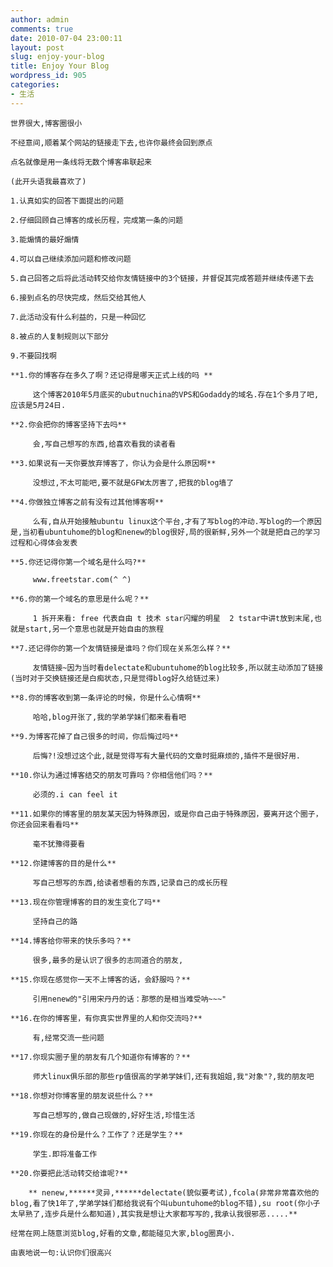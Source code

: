 ```yaml
---
author: admin
comments: true
date: 2010-07-04 23:00:11
layout: post
slug: enjoy-your-blog
title: Enjoy Your Blog
wordpress_id: 905
categories:
- 生活
---
```


	世界很大,博客圈很小

	不经意间,顺着某个网站的链接走下去,也许你最终会回到原点

	点名就像是用一条线将无数个博客串联起来

	(此开头语我最喜欢了)

	1.认真如实的回答下面提出的问题

	2.仔细回顾自己博客的成长历程，完成第一条的问题  

	3.能煽情的最好煽情  

	4.可以自己继续添加问题和修改问题  

	5.自己回答之后将此活动转交给你友情链接中的3个链接，并督促其完成答题并继续传递下去  

	6.接到点名的尽快完成，然后交给其他人  

	7.此活动没有什么利益的，只是一种回忆  

	8.被点的人复制规则以下部分  

	9.不要回找啊

	**1.你的博客存在多久了啊？还记得是哪天正式上线的吗 **
 
		 这个博客2010年5月底买的ubutnuchina的VPS和Godaddy的域名.存在1个多月了吧,应该是5月24日.

	**2.你会把你的博客坚持下去吗**
 
		 会,写自己想写的东西,给喜欢看我的读者看

	**3.如果说有一天你要放弃博客了，你认为会是什么原因啊**
 
		 没想过,不太可能吧,要不就是GFW太厉害了,把我的blog墙了

	**4.你做独立博客之前有没有过其他博客啊**
 
		 么有,自从开始接触ubuntu linux这个平台,才有了写blog的冲动.写blog的一个原因是,当初看ubuntuhome的blog和nenew的blog很好,局的很新鲜,另外一个就是把自己的学习过程和心得体会发表

	**5.你还记得你第一个域名是什么吗?**
 
		 www.freetstar.com(^ ^)

	**6.你的第一个域名的意思是什么呢？**
 
		 1 拆开来看: free 代表自由 t 技术 star闪耀的明星  2 tstar中讲t放到末尾,也就是start,另一个意思也就是开始自由的旅程

	**7.还记得你的第一个友情链接是谁吗？你们现在关系怎么样？**
 
		 友情链接~因为当时看delectate和ubuntuhome的blog比较多,所以就主动添加了链接(当时对于交换链接还是白痴状态,只是觉得blog好久给链过来)

	**8.你的博客收到第一条评论的时候，你是什么心情啊**
 
		 哈哈,blog开张了,我的学弟学妹们都来看看吧

	**9.为博客花掉了自己很多的时间，你后悔过吗**
 
		 后悔?!没想过这个此,就是觉得写有大量代码的文章时挺麻烦的,插件不是很好用.

	**10.你认为通过博客结交的朋友可靠吗？你相信他们吗？**
 
		 必须的.i can feel it

	**11.如果你的博客里的朋友某天因为特殊原因，或是你自己由于特殊原因，要离开这个圈子，你还会回来看看吗**
 
		 毫不犹豫得要看

	**12.你建博客的目的是什么**
 
		 写自己想写的东西,给读者想看的东西,记录自己的成长历程

	**13.现在你管理博客的目的发生变化了吗**
 
		 坚持自己的路

	**14.博客给你带来的快乐多吗？**
 
		 很多,最多的是认识了很多的志同道合的朋友,

	**15.你现在感觉你一天不上博客的话，会舒服吗？**
 
		 引用nenew的"引用宋丹丹的话：那憋的是相当难受呐~~~"

	**16.在你的博客里，有你真实世界里的人和你交流吗?**
 
		 有,经常交流一些问题

	**17.你现实圈子里的朋友有几个知道你有博客的？**
 
		 师大linux俱乐部的那些rp值很高的学弟学妹们,还有我姐姐,我"对象"?,我的朋友吧

	**18.你想对你博客里的朋友说些什么？**
 
		 写自己想写的,做自己现做的,好好生活,珍惜生活

	**19.你现在的身份是什么？工作了？还是学生？**
 
		 学生.即将准备工作

	**20.你要把此活动转交给谁呢?**
 
		** nenew,******灵异,******delectate(貌似要考试),fcola(非常非常喜欢他的blog,看了快1年了,学弟学妹们都给我说有个叫ubuntuhome的blog不错),su root(你小子太早熟了,连步兵是什么都知道),其实我是想让大家都写写的,我承认我很邪恶.....**

	经常在网上随意浏览blog,好看的文章,都能碰见大家,blog圈真小.

	由衷地说一句:认识你们很高兴


